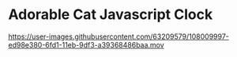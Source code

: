 # Adorable Cat Javascript Clock



https://user-images.githubusercontent.com/63209579/108009997-ed98e380-6fd1-11eb-9df3-a39368486baa.mov
